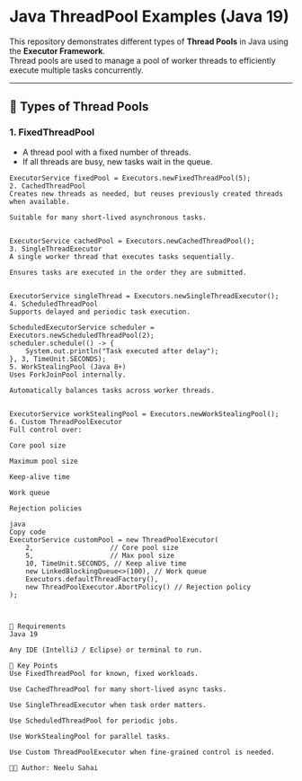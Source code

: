 # Java ThreadPool Examples (Java 19)

This repository demonstrates different types of **Thread Pools** in Java using the **Executor Framework**.  
Thread pools are used to manage a pool of worker threads to efficiently execute multiple tasks concurrently.

---

## 🔹 Types of Thread Pools

### 1. **FixedThreadPool**
- A thread pool with a fixed number of threads.
- If all threads are busy, new tasks wait in the queue.

```
ExecutorService fixedPool = Executors.newFixedThreadPool(5);
2. CachedThreadPool
Creates new threads as needed, but reuses previously created threads when available.

Suitable for many short-lived asynchronous tasks.


ExecutorService cachedPool = Executors.newCachedThreadPool();
3. SingleThreadExecutor
A single worker thread that executes tasks sequentially.

Ensures tasks are executed in the order they are submitted.


ExecutorService singleThread = Executors.newSingleThreadExecutor();
4. ScheduledThreadPool
Supports delayed and periodic task execution.

ScheduledExecutorService scheduler = Executors.newScheduledThreadPool(2);
scheduler.schedule(() -> {
    System.out.println("Task executed after delay");
}, 3, TimeUnit.SECONDS);
5. WorkStealingPool (Java 8+)
Uses ForkJoinPool internally.

Automatically balances tasks across worker threads.


ExecutorService workStealingPool = Executors.newWorkStealingPool();
6. Custom ThreadPoolExecutor
Full control over:

Core pool size

Maximum pool size

Keep-alive time

Work queue

Rejection policies

java
Copy code
ExecutorService customPool = new ThreadPoolExecutor(
    2,                   // Core pool size
    5,                   // Max pool size
    10, TimeUnit.SECONDS, // Keep alive time
    new LinkedBlockingQueue<>(100), // Work queue
    Executors.defaultThreadFactory(),
    new ThreadPoolExecutor.AbortPolicy() // Rejection policy
);



📝 Requirements
Java 19

Any IDE (IntelliJ / Eclipse) or terminal to run.

📌 Key Points
Use FixedThreadPool for known, fixed workloads.

Use CachedThreadPool for many short-lived async tasks.

Use SingleThreadExecutor when task order matters.

Use ScheduledThreadPool for periodic jobs.

Use WorkStealingPool for parallel tasks.

Use Custom ThreadPoolExecutor when fine-grained control is needed.

👨‍💻 Author: Neelu Sahai
